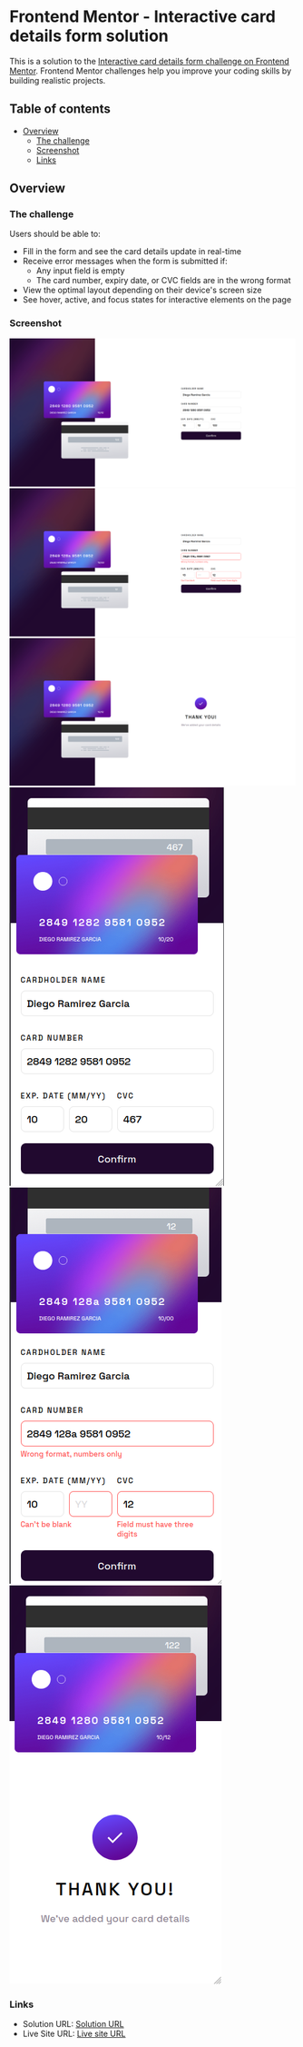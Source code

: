 # Frontend Mentor - Interactive card details form solution

This is a solution to the [Interactive card details form challenge on Frontend Mentor](https://www.frontendmentor.io/challenges/interactive-card-details-form-XpS8cKZDWw). Frontend Mentor challenges help you improve your coding skills by building realistic projects. 

## Table of contents

- [Overview](#overview)
  - [The challenge](#the-challenge)
  - [Screenshot](#screenshot)
  - [Links](#links)

## Overview

### The challenge

Users should be able to:

- Fill in the form and see the card details update in real-time
- Receive error messages when the form is submitted if:
  - Any input field is empty
  - The card number, expiry date, or CVC fields are in the wrong format
- View the optimal layout depending on their device's screen size
- See hover, active, and focus states for interactive elements on the page

### Screenshot

![](./screenshots/desktop_filled.png)
![](./screenshots/desktop_warning.png)
![](./screenshots/desktop_ok.png)
![](./screenshots/mobile_filled.png)
![](./screenshots/mobile_warning.png)
![](./screenshots/mobile_ok.png)


### Links

- Solution URL: [Solution URL](https://www.frontendmentor.io/solutions/interactive-credit-card-form-with-plain-javascript-F_6hBJmIjb)
- Live Site URL: [Live site URL](https://alexpergar.github.io/interactive_credit_card_form/)
